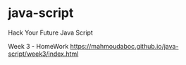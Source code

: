 # java-script
Hack Your Future Java Script



Week 3 - HomeWork   https://mahmoudaboc.github.io/java-script/week3/index.html
